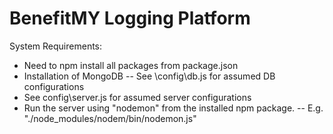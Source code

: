 BenefitMY Logging Platform
==========================

System Requirements:

- Need to npm install all packages from package.json
- Installation of MongoDB
-- See \config\db.js for assumed DB configurations
- See config\server.js for assumed server configurations
- Run the server using "nodemon" from the installed npm package.
-- E.g. "./node_modules/nodem/bin/nodemon.js"